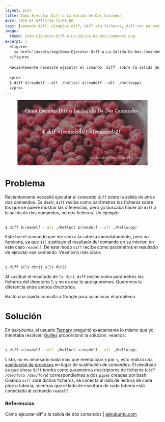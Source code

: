 ```yaml
---
layout: post
title: Cómo Ejecutar Diff a La Salida De Dos Comandos
date: 2016-01-07T12:54:12+01:00
tags: [comando diff, ejemplos diff, diff sin ficheros, diff con parametros, diff salida dos comandos, diff tuberías, diff pipes]
image:
  thumb: Como-Ejecutar-Diff-a-La-Salida-De-Dos-Comandos.png
excerpt: |
  <figure>
    <a href="/assets/img/Como-Ejecutar-Diff-a-La-Salida-De-Dos-Comandos2.png"><img src="/assets/img/Como-Ejecutar-Diff-a-La-Salida-De-Dos-Comandos2.png" title="Cómo Ejecutar Diff a La Salida De Dos Comandos" alt="Cómo Ejecutar Diff a La Salida De Dos Comandos" /></a>
  </figure>

  Recientemente necesité ejecutar el comando `diff` sobre la salida de otros dos comandos. Es decir, `diff` recibe como parámetros los ficheros sobre los que se quiere mostrar las diferencias, pero yo buscaba hacer un `diff` a la salida de dos comandos, no dos ficheros. Un ejemplo:

  <pre>
  $ diff $(readelf --all ./helloc) $(readelf --all ./hellocpp)
  </pre>
---
```

<figure>
  <a href="/assets/img/Como-Ejecutar-Diff-a-La-Salida-De-Dos-Comandos.png"><img src="/assets/img/Como-Ejecutar-Diff-a-La-Salida-De-Dos-Comandos.png" title="{{ page.title }}" alt="{{ page.title }}" /></a>
</figure>

# Problema

Recientemente necesité ejecutar el comando `diff` sobre la salida de otros dos comandos. Es decir, `diff` recibe como parámetros los ficheros sobre los que se quiere mostrar las diferencias, pero yo buscaba hacer un `diff` a la salida de dos comandos, no dos ficheros. Un ejemplo:

<!--ad-->

```bash

$ diff $(readelf --all ./helloc) $(readelf --all ./hellocpp)

```

Este fue el comando que me vino a la cabeza inmediatamente, pero no funciona, ya que `$()` sustituye el resultado del comando en su interior, en este caso `readelf`. De este modo `diff` recibe como parámetros el resultado de ejecutar ese comando. Veamoslo más claro:

```bash

$ diff $(ls dir1) $(ls dir2)

```

Al sustituir el resultado de `ls dir1`, `diff` recibe como parámetros los ficheros del directorio 1, y no es eso lo que queremos. Queremos la diferencia entre ambos directorios.

Bastó una rápida consulta a Google para solucionar el problema.

# Solución

En _askubuntu_, el usuario <a href="http://askubuntu.com/users/23949/ternary" target="_blank" title="Ternary url">Ternary</a> preguntó exáctamente lo mismo que yo intentaba resolver, <a href="http://askubuntu.com/users/1059/gilles" target="_blank" title="Guilles home">Guilles</a> proporcionó la solución, veamos:

```bash

$ diff <(readelf --all ./helloc) <(readelf --all ./hellocpp)

```

Listo, no es necesario nada más que reemplazar `$` por `<`, esto realiza una <a href="http://www.gnu.org/software/bash/manual/bash.html#Process-Substitution" target="_blank" title="Manual gnu">sustitución de procesos</a> en lugar de sustitución de comandos. El resultado es que ahora `diff` tendrá como parámetros descriptores de ficheros (`diff /dev/fd/5 /dev/fd/6`) correspondientes a dos `pipes` creadas por bash. Cuando `diff` abre dichos ficheros, se conecta al lado de lectura de cada _pipe_ o tubería, mientras que el lado de escritura de cada tubería está conectado al comando `readelf`.

### Referencias

Cómo ejecutar diff a la salida de dos comandos | [askubuntu.com](http://askubuntu.com/questions/229447/how-do-i-diff-the-output-of-two-commands "How do I diff the output of two commands")
